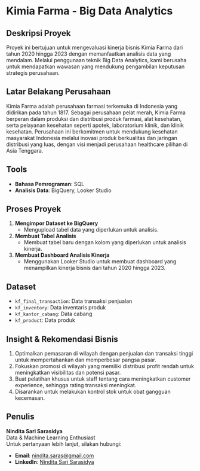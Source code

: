# Kimia Farma - Big Data Analytics

## Deskripsi Proyek
Proyek ini bertujuan untuk mengevaluasi kinerja bisnis Kimia Farma dari tahun 2020 hingga 2023 dengan memanfaatkan analisis data yang mendalam. Melalui penggunaan teknik Big Data Analytics, kami berusaha untuk mendapatkan wawasan yang mendukung pengambilan keputusan strategis perusahaan.

## Latar Belakang Perusahaan
Kimia Farma adalah perusahaan farmasi terkemuka di Indonesia yang didirikan pada tahun 1817. Sebagai perusahaan pelat merah, Kimia Farma berperan dalam produksi dan distribusi produk farmasi, alat kesehatan, serta pelayanan kesehatan seperti apotek, laboratorium klinik, dan klinik kesehatan. Perusahaan ini berkomitmen untuk mendukung kesehatan masyarakat Indonesia melalui inovasi produk berkualitas dan jaringan distribusi yang luas, dengan visi menjadi perusahaan healthcare pilihan di Asia Tenggara.

## Tools
- **Bahasa Pemrograman**: SQL
- **Analisis Data**: BigQuery, Looker Studio

## Proses Proyek
1. **Mengimpor Dataset ke BigQuery**
   - Mengupload tabel data yang diperlukan untuk analisis.
2. **Membuat Tabel Analisis**
   - Membuat tabel baru dengan kolom yang diperlukan untuk analisis kinerja.
3. **Membuat Dashboard Analisis Kinerja**
   - Menggunakan Looker Studio untuk membuat dashboard yang menampilkan kinerja bisnis dari tahun 2020 hingga 2023.

## Dataset
- `kf_final_transaction`: Data transaksi penjualan
- `kf_inventory`: Data inventaris produk
- `kf_kantor_cabang`: Data cabang
- `kf_product`: Data produk

## Insight & Rekomendasi Bisnis
1. Optimalkan pemasaran di wilayah dengan penjualan dan transaksi tinggi untuk mempertahankan dan memperbesar pangsa pasar.
2. Fokuskan promosi di wilayah yang memiliki distribusi profit rendah untuk meningkatkan visibilitas dan potensi pasar.
3. Buat pelatihan khusus untuk staff tentang cara meningkatkan customer experience, sehingga rating transaksi meningkat.
4. Disarankan untuk melakukan kontrol stok untuk obat gangguan kecemasan.

## Penulis
**Nindita Sari Sarasidya**  
Data & Machine Learning Enthusiast  
Untuk pertanyaan lebih lanjut, silakan hubungi:
- **Email**: nindita.saras@gmail.com
- **LinkedIn**: [Nindita Sari Sarasidya](https://www.linkedin.com/in/nindita-sari-sarasidya)
